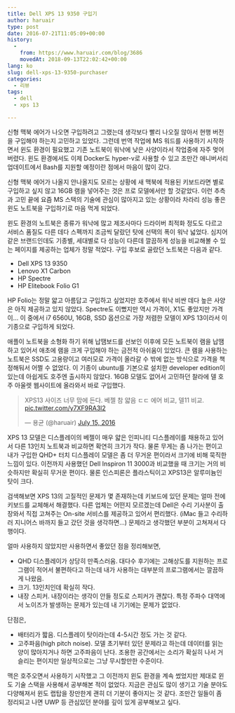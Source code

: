 ```yaml
---
title: Dell XPS 13 9350 구입기
author: haruair
type: post
date: 2016-07-21T11:05:09+00:00
history:
  - 
    from: https://www.haruair.com/blog/3686
    movedAt: 2018-09-13T22:02:42+00:00
lang: ko
slug: dell-xps-13-9350-purchaser
categories:
  - 리뷰
tags:
  - dell
  - xps 13

---
```

신형 맥북 에어가 나오면 구입하려고 그랬는데 생각보다 빨리 나오질 않아서 현행 버전을 구입해야 하는지 고민하고 있었다. 그런데 번역 작업에 MS 워드를 사용하기 시작하면서 윈도 환경이 필요했고 기존 노트북이 워낙에 낮은 사양이라서 작업중에 자주 멎어버렸다. 윈도 환경에서도 이제 Docker도 hyper-v로 사용할 수 있고 조만간 애니버서리 업데이트에서 Bash를 지원할 예정이란 점에서 마음이 많이 갔다.

신형 맥북 에어가 나올지 안나올지도 모르는 상황에 새 맥북에 적용된 키보드라면 별로 구입하고 싶지 않고 16GB 램을 넣어주는 것은 프로 모델에서만 할 것같았다. 이런 추측과 고민 끝에 요즘 MS 스택의 기술에 관심이 많아지고 있는 상황이라 차라리 성능 좋은 윈도 노트북을 구입하기로 마음 먹게 되었다.

윈도 환경의 노트북은 종류가 워낙에 많고 제조사마다 드라이버 최적화 정도도 다르고 서비스 품질도 다른 데다 스펙까지 조금씩 달랐던 탓에 선택의 폭이 워낙 넓었다. 심지어 같은 브랜드인데도 기종별, 세대별로 다 성능이 다른데 깔끔하게 성능을 비교해볼 수 있는 페이지를 제공하는 업체가 정말 적었다. 구입 후보로 골랐던 노트북은 다음과 같다.

  * Dell XPS 13 9350
  * Lenovo X1 Carbon
  * HP Spectre
  * HP Elitebook Folio G1

HP Folio는 정말 얇고 아름답고 구입하고 싶었지만 호주에서 워낙 비싼 데다 높은 사양은 아직 제공하고 있지 않았다. Spectre도 이뻤지만 역시 가격이, X1도 좋았지만 가격이&#8230; 이 중에서 i7 6560U, 16GB, SSD 옵션으로 가장 저렴한 모델이 XPS 13이라서 이 기종으로 구입하게 되었다.

애플이 노트북을 소형화 하기 위해 납땜보드를 선보인 이후에 모든 노트북이 램을 납땜하고 있어서 애초에 램을 크게 구입해야 하는 금전적 아쉬움이 있었다. 큰 램을 사용하는 노트북은 SSD도 고용량이고 여러모로 가격이 올라갈 수 밖에 없는 방식으로 가격을 책정해둬서 어쩔 수 없었다. 이 기종이 ubuntu를 기본으로 설치한 developer edition이 있는데 아쉽게도 호주엔 출시하지 않았다. 16GB 모델도 없어서 고민하던 찰라에 델 호주 아울렛 웹사이트에 올라와서 바로 구입했다.

<blockquote class="twitter-tweet" data-lang="en">
  <p lang="ko" dir="ltr">
    XPS13 사이즈 너무 맘에 든다. 베젤 참 얇음 ㄷㄷ 에어 비교, 델11 비교. <a href="https://t.co/y7XF9RA3l2">pic.twitter.com/y7XF9RA3l2</a>
  </p>
  
  <p>
    &mdash; 용균 (@haruair) <a href="https://twitter.com/haruair/status/753771035267178496">July 15, 2016</a>
  </p>
</blockquote>



XPS 13 모델은 디스플레이의 베젤이 매우 얇은 인피니티 디스플레이를 채용하고 있어서 다른 13인치 노트북과 비교하면 확연히 크기가 작다. 물론 무게는 좀 나가는 편이고 내가 구입한 QHD+ 터치 디스플레이 모델은 좀 더 무거운 편이라서 크기에 비해 묵직한 느낌이 있다. 이전까지 사용했던 Dell Inspiron 11 3000과 비교했을 때 크기는 거의 비슷하지만 확실히 무거운 편이다. 물론 인스피론은 플라스틱이고 XPS13은 알루미늄인 탓이 크다.

검색해보면 XPS 13의 고질적인 문제가 몇 존재하는데 키보드에 있던 문제는 얼마 전에 키보드를 교체해서 해결했다. 다른 업체는 어떤지 모르겠는데 Dell은 수리 기사분이 출장와서 직접 고쳐주는 On-site 서비스를 제공하고 있어서 편리했다. (iMac 들고 수리하러 지니어스 바까지 들고 갔던 것을 생각하면&#8230;) 문제라고 생각했던 부분이 고쳐져서 다행이다.

얼마 사용하지 않았지만 사용하면서 좋았던 점을 정리해보면,

  * QHD 디스플레이가 상당히 만족스러움. 대다수 후기에는 고해상도를 지원하는 프로그램이 적어서 불편하다고 하는데 내가 사용하는 대부분의 프로그램에서는 깔끔하게 나왔음.
  * 크기. 13인치인데 확실히 작다.
  * 내장 스피커. 내장이라는 생각이 안들 정도로 스피커가 괜찮다. 특정 주파수 대역에서 노이즈가 발생하는 문제가 있는데 내 기기에는 문제가 없었다.

단점은,

  * 배터리가 짧음. 디스플레이 탓이라는데 4-5시간 정도 가는 것 같다.
  * 고주파음(high pitch noise). 모델 초기부터 있던 문제라고 하는데 데이터를 읽는 양이 많아지거나 하면 고주파음이 난다. 조용한 공간에서는 소리가 확실히 나서 거슬리는 편이지만 일상적으로는 그냥 무시할만한 수준이다.

맥은 호주오면서 사용하기 시작했고 그 이전까지 윈도 환경을 계속 썼었지만 제대로 윈도 기술 스택을 사용해서 공부해본 적이 없었다. 지금은 관심도 많이 생기고 기술 분야도 다양해져서 윈도 랩탑을 장만한게 괜히 더 기분이 좋아지는 것 같다. 조만간 일들이 좀 정리되고 나면 UWP 등 관심있던 분야를 깊이 있게 공부해보고 싶다.